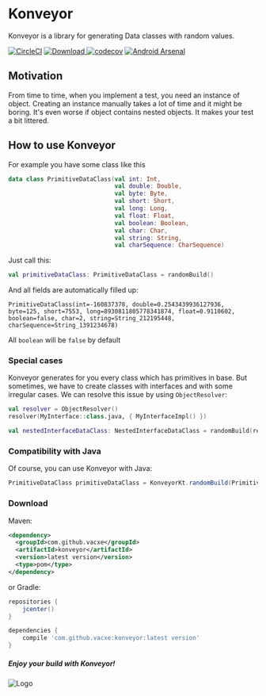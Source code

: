 # Konveyor
Konveyor is a library for generating Data classes with random values.

[![CircleCI](https://circleci.com/gh/Vacxe/Konveyor.svg?style=svg)](https://circleci.com/gh/vacxe/Konveyor)
[![Download](https://api.bintray.com/packages/vacxe2/maven/Konveyor/images/download.svg) ](https://bintray.com/vacxe2/maven/Konveyor/_latestVersion)
[![codecov](https://codecov.io/gh/vacxe/Konveyor/branch/master/graph/badge.svg)](https://codecov.io/gh/vacxe/Konveyor)
[![Android Arsenal](https://img.shields.io/badge/Android%20Arsenal-Konveyor-brightgreen.svg?style=flat)](https://android-arsenal.com/details/1/7140)

## Motivation

From time to time, when you implement a test, you need an instance of object. Creating an instance manually takes a lot of time and it might be boring. It's even worse if object contains nested objects. It makes your test a bit littered.


## How to use Konveyor

For example you have some class like this

```kotlin
data class PrimitiveDataClass(val int: Int,
                              val double: Double,
                              val byte: Byte,
                              val short: Short,
                              val long: Long,
                              val float: Float,
                              val boolean: Boolean,
                              val char: Char,
                              val string: String,
                              val charSequence: CharSequence)
```

Just call this:

```kotlin
val primitiveDataClass: PrimitiveDataClass = randomBuild()
```

And all fields are automatically filled up:

```
PrimitiveDataClass(int=-160837378, double=0.2543439936127936, byte=125, short=7553, long=8930811805778341874, float=0.9110602, boolean=false, char=2, string=String_212195448, charSequence=String_1391234678)
```

All ```boolean``` will be ```false``` by default

### Special cases

Konveyor generates for you every class which has primitives in base. But sometimes, we have to create classes with interfaces and with some irregular cases. We can resolve this issue by using `ObjectResolver`:

```kotlin
val resolver = ObjectResolver()
resolver(MyInterface::class.java, { MyInterfaceImpl() })

val nestedInterfaceDataClass: NestedInterfaceDataClass = randomBuild(resolver = resolver)
```

### Compatibility with Java

Of course, you can use Konveyor with Java:

```java
PrimitiveDataClass primitiveDataClass = KonveyorKt.randomBuild(PrimitiveDataClass.class);
```

### Download
Maven:

```xml
<dependency>
  <groupId>com.github.vacxe</groupId>
  <artifactId>konveyor</artifactId>
  <version>latest version</version>
  <type>pom</type>
</dependency>
```
or Gradle:

```groovy
repositories {
    jcenter()
}

dependencies {
    compile 'com.github.vacxe:konveyor:latest version'
}
```

##### Enjoy your build with Konveyor!

![Logo](https://user-images.githubusercontent.com/2812510/45409134-8b1cba00-b698-11e8-9d43-19d1f7fe19dc.png)
